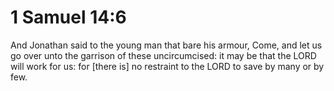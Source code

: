 # 1 Samuel 14:6

And Jonathan said to the young man that bare his armour, Come, and let us go over unto the garrison of these uncircumcised: it may be that the LORD will work for us: for [there is] no restraint to the LORD to save by many or by few.